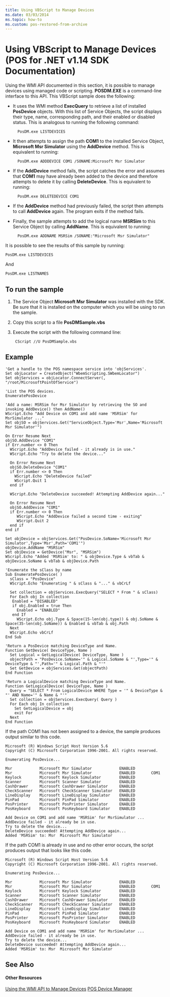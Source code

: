 ```yaml
---
title: Using VBScript to Manage Devices
ms.date: 03/03/2014
ms.topic: how-to
ms.custom: pos-restored-from-archive
---
```


# Using VBScript to Manage Devices (POS for .NET v1.14 SDK Documentation)

Using the WMI API documented in this section, it is possible to manage devices using managed code or scripting. **POSDM.EXE** is a command-line interface to this API. This VBScript sample does the following:

- It uses the WMI method **ExecQuery** to retrieve a list of installed **PosDevice** objects. With this list of Service Objects, the script displays their type, name, corresponding path, and their enabled or disabled status. This is analogous to running the following command:

        PosDM.exe LISTDEVICES

- It then attempts to assign the path **COM1** to the installed Service Object, **Microsoft Msr Simulator** using the **AddDevice** method. This is equivalent to running:

        PosDM.exe ADDDEVICE COM1 /SONAME:Microsoft Msr Simulator

- If the **AddDevice** method fails, the script catches the error and assumes that **COM1** may have already been added to the device and therefore attempts to delete it by calling **DeleteDevice**. This is equivalent to running:

        PosDM.exe DELETEDEVICE COM1

- If the **AddDevice** method had previously failed, the script then attempts to call **AddDevice** again. The program exits if the method fails.

- Finally, the sample attempts to add the logical name **MSRSim** to this Service Object by calling **AddName**. This is equivalent to running:

        PosDM.exe ADDNAME MSRSim /SONAME:"Microsoft Msr Simulator"

It is possible to see the results of this sample by running:

    PosDM.exe LISTDEVICES

And

    PosDM.exe LISTNAMES

## To run the sample

1. The Service Object **Microsoft Msr Simulator** was installed with the SDK. Be sure that it is installed on the computer which you will be using to run the sample.

2. Copy this script to a file **PosDMSample.vbs**

3. Execute the script with the following command line:

        CScript //U PosDMSample.vbs

## Example

    'Get a handle to the POS namespace service into 'objServices'.
    Set objLocator = CreateObject("WbemScripting.SWbemLocator")
    Set objServices = objLocator.ConnectServer(, "/root/MicrosoftPointOfService")

    'List the POS devices.
    EnumeratePosDevice

    'Add a name: MSRSim for Msr Simulator by retrieving the SO and invoking AddDevice() then AddName()
    WScript.Echo "Add Device on COM1 and add name 'MSRSim' for MsrSimulator ..."
    Set objSO = objServices.Get("ServiceObject.Type='Msr',Name='Microsoft Msr Simulator'")

    On Error Resume Next
    objSO.AddDevice "COM1"
    if Err.number <> 0 Then
      WScript.Echo "AddDevice failed - it already is in use."
      WScript.Echo "Try to delete the device..."

      On Error Resume Next
      objSO.DeleteDevice "COM1"
      if Err.number <> 0 Then
        WScript.Echo "DeleteDevice failed"
        WScript.Quit 1
      end if

      WScript.Echo "DeleteDevice succeeded! Attempting AddDevice again..."

      On Error Resume Next
      objSO.AddDevice "COM1"
      if Err.number <> 0 Then
         WScript.Echo "AddDevice failed a second time - exiting"
         WScript.Quit 2
      end if
    end if

    Set objDevice = objServices.Get("PosDevice.SoName='Microsoft Msr Simulator',Type='Msr',Path='COM1'")
    objDevice.AddName "MSRSim"
    Set objDevice = GetDevice("Msr", "MSRSim")
    WScript.Echo "Added 'MSRSim' to: " & objDevice.Type & vbTab & objDevice.SoName & vbTab & objDevice.Path

    'Enumerate the sClass by name
    Sub EnumeratePosDevice( )
      sClass = "PosDevice"
      WScript.Echo "Enumerating " & sClass & "..." & vbCrLf

      Set collection = objServices.ExecQuery("SELECT * From " & sClass)
      For Each obj In collection
       Enabled = "DISABLED"
       if obj.Enabled = true Then
         Enabled = "ENABLED"
       end If
         WScript.Echo obj.Type & Space(15-len(obj.type)) & obj.SoName & Space(35-len(obj.SoName)) & Enabled & vbTab & obj.Path
      Next
      WScript.Echo vbCrLf
    End Sub

    'Return a PosDevice matching DeviceType and Name.
    Function GetDevice( DeviceType, Name )
      Set Logical = GetLogicalDevice( DeviceType, Name )
      objectPath = "PosDevice.SoName='" & Logical.SoName & "',Type='" & DeviceType & "',Path='" & Logical.Path & "'"
      Set GetDevice = objServices.Get(objectPath)
    End Function

    'Return a LogicalDevice matching DeviceType and Name.
    Function GetLogicalDevice( DeviceType, Name )
      Query = "SELECT * From LogicalDevice WHERE Type = '" & DeviceType & "' AND Name='" & Name & "'"
      Set collection = objServices.ExecQuery( Query )
      For Each obj In collection
        Set GetLogicalDevice = obj
        exit For
      Next
    End Function

If the path COM1 has not been assigned to a device, the sample produces output similar to this code.

    Microsoft (R) Windows Script Host Version 5.6
    Copyright (C) Microsoft Corporation 1996-2001. All rights reserved.

    Enumerating PosDevice...

    Msr            Microsoft Msr Simulator            ENABLED
    Msr            Microsoft Msr Simulator            ENABLED       COM1
    Keylock        Microsoft Keylock Simulator        ENABLED
    Scanner        Microsoft Scanner Simulator        ENABLED
    CashDrawer     Microsoft CashDrawer Simulator     ENABLED
    CheckScanner   Microsoft CheckScanner Simulator   ENABLED
    LineDisplay    Microsoft LineDisplay Simulator    ENABLED
    PinPad         Microsoft PinPad Simulator         ENABLED
    PosPrinter     Microsoft PosPrinter Simulator     ENABLED
    PosKeyboard    Microsoft PosKeyboard Simulator    ENABLED

    Add Device on COM1 and add name 'MSRSim' for MsrSimulator ...
    AddDevice failed - it already be in use.
    Try to delete the device...
    DeleteDevice succeeded! Attempting AddDevice again...
    Added 'MSRSim' to: Msr  Microsoft Msr Simulator

If the path COM1 is already in use and no other error occurs, the script produces output that looks like this code.

    Microsoft (R) Windows Script Host Version 5.6
    Copyright (C) Microsoft Corporation 1996-2001. All rights reserved.

    Enumerating PosDevice...

    Msr            Microsoft Msr Simulator            ENABLED
    Msr            Microsoft Msr Simulator            ENABLED       COM1
    Keylock        Microsoft Keylock Simulator        ENABLED
    Scanner        Microsoft Scanner Simulator        ENABLED
    CashDrawer     Microsoft CashDrawer Simulator     ENABLED
    CheckScanner   Microsoft CheckScanner Simulator   ENABLED
    LineDisplay    Microsoft LineDisplay Simulator    ENABLED
    PinPad         Microsoft PinPad Simulator         ENABLED
    PosPrinter     Microsoft PosPrinter Simulator     ENABLED
    PosKeyboard    Microsoft PosKeyboard Simulator    ENABLED

    Add Device on COM1 and add name 'MSRSim' for MsrSimulator ...
    AddDevice failed - it already be in use.
    Try to delete the device...
    DeleteDevice succeeded! Attempting AddDevice again...
    Added 'MSRSim' to: Msr  Microsoft Msr Simulator

## See Also

#### Other Resources

[Using the WMI API to Manage Devices](using-the-wmi-api-to-manage-devices.md)
[POS Device Manager](pos-device-manager.md)
